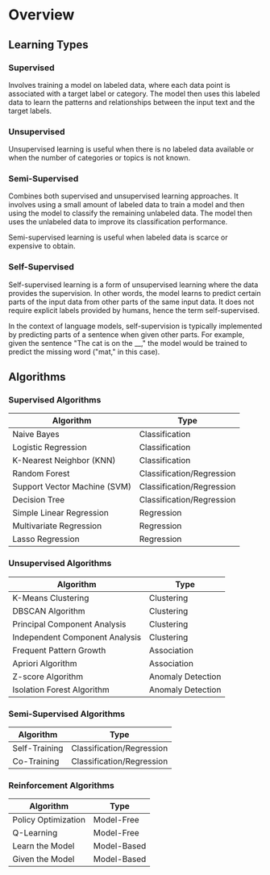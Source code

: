 # Overview

## Learning Types

### Supervised

Involves training a model on labeled data, where each data point is associated with a target label or category.
The model then uses this labeled data to learn the patterns and relationships between the input text and the target labels.

### Unsupervised

Unsupervised learning is useful when there is no labeled data available or when the number of categories or topics is not known.

### Semi-Supervised

Combines both supervised and unsupervised learning approaches.
It involves using a small amount of labeled data to train a model and then using the model to classify the remaining unlabeled data.
The model then uses the unlabeled data to improve its classification performance.

Semi-supervised learning is useful when labeled data is scarce or expensive to obtain.

### Self-Supervised

Self-supervised learning is a form of unsupervised learning where the data provides the supervision.
In other words, the model learns to predict certain parts of the input data from other parts of the same input data.
It does not require explicit labels provided by humans, hence the term self-supervised.

In the context of language models, self-supervision is typically implemented by predicting parts of a sentence when given other parts.
For example, given the sentence "The cat is on the __," the model would be trained to predict the missing word ("mat," in this case).

## Algorithms

### Supervised Algorithms

| Algorithm                    | Type                      |
| ---------------------------- | ------------------------- |
| Naive Bayes                  | Classification            |
| Logistic Regression          | Classification            |
| K-Nearest Neighbor (KNN)     | Classification            |
| Random Forest                | Classification/Regression |
| Support Vector Machine (SVM) | Classification/Regression |
| Decision Tree                | Classification/Regression |
| Simple Linear Regression     | Regression                |
| Multivariate Regression      | Regression                |
| Lasso Regression             | Regression                |

### Unsupervised Algorithms

| Algorithm                      | Type              |
| ------------------------------ | ----------------- |
| K-Means Clustering             | Clustering        |
| DBSCAN Algorithm               | Clustering        |
| Principal Component Analysis   | Clustering        |
| Independent Component Analysis | Clustering        |
| Frequent Pattern Growth        | Association       |
| Apriori Algorithm              | Association       |
| Z-score Algorithm              | Anomaly Detection |
| Isolation Forest Algorithm     | Anomaly Detection |

### Semi-Supervised Algorithms

| Algorithm     | Type                      |
| ------------- | ------------------------- |
| Self-Training | Classification/Regression |
| Co-Training   | Classification/Regression |

### Reinforcement Algorithms

| Algorithm           | Type        |
| ------------------- | ----------- |
| Policy Optimization | Model-Free  |
| Q-Learning          | Model-Free  |
| Learn the Model     | Model-Based |
| Given the Model     | Model-Based |
